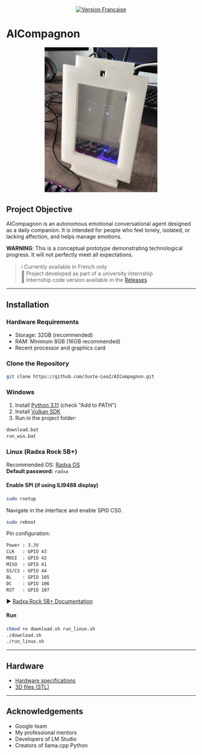 <div align="center">
  <a href="README.md" target="_blank">
    <img src="https://img.shields.io/badge/AICompagnon-Version%20Française-536af5?style=flat-square&logo=github&logoColor=white&labelColor=333" alt="Version Française" />
  </a>
</div>



# AICompagnon

<div align="center">
  <img src="docs/images/image1.png" alt="AICompagnon" width="300">
</div>



## Project Objective

AICompagnon is an autonomous emotional conversational agent designed as a daily companion. It is intended for people who feel lonely, isolated, or lacking affection, and helps manage emotions.

**WARNING**: This is a conceptual prototype demonstrating technological progress. It will not perfectly meet all expectations.

> ℹ️ Currently available in French only  
> 📝 Project developed as part of a university internship  
> 🔖 Internship code version available in the [Releases](https://github.com/Juste-Leo2/AICompagnon/releases)

---

## Installation

### Hardware Requirements

- Storage: 32GB (recommended)  
- RAM: Minimum 8GB (16GB recommended)  
- Recent processor and graphics card

### Clone the Repository

```bash
git clone https://github.com/Juste-Leo2/AICompagnon.git
```

### Windows

1. Install [Python 3.11](https://www.python.org/downloads/release/python-3119/) (check "Add to PATH")  
2. Install [Vulkan SDK](https://vulkan.lunarg.com/sdk/home)  
3. Run in the project folder:

```bash
download.bat  
run_win.bat
```

### Linux (Radxa Rock 5B+)

Recommended OS: [Radxa OS](https://docs.radxa.com/en/rock5/rock5b/download)  
**Default password:** `radxa`

#### Enable SPI (if using ILI9488 display)

```bash
sudo rsetup
```

Navigate in the interface and enable SPI0 CS0.

```bash
sudo reboot
```

Pin configuration:

```bash
Power : 3.3V  
CLK   : GPIO 43  
MOSI  : GPIO 42  
MISO  : GPIO 41  
SS/CS : GPIO 44  
BL    : GPIO 105  
DC    : GPIO 106  
RST   : GPIO 107
```

▶️ [Radxa Rock 5B+ Documentation](https://docs.radxa.com/en/rock5/rock5b/hardware-design/hardware-interface?versions=ROCK+5B%2B)

#### Run

```bash
chmod +x download.sh run_linux.sh
./download.sh  
./run_linux.sh
```

---

## Hardware

- [Hardware specifications](docs/material/materiel.md)  
- [3D files (STL)](docs/stl)

---

## Acknowledgements

- Google team  
- My professional mentors  
- Developers of LM Studio  
- Creators of llama.cpp Python

